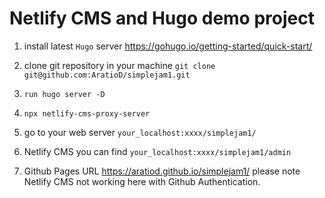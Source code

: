 # Netlify CMS and Hugo demo project

1. install latest `Hugo` server https://gohugo.io/getting-started/quick-start/

2. clone git repository in your machine
`git clone git@github.com:AratioD/simplejam1.git`


3. `run hugo server -D`

4. `npx netlify-cms-proxy-server`

5. go to your web server `your_localhost:xxxx/simplejam1/`

6. Netlify CMS you can find `your_localhost:xxxx/simplejam1/admin`

8. Github Pages URL https://aratiod.github.io/simplejam1/ please note Netlify CMS not working here with Github Authentication.